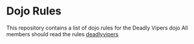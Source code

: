 Dojo Rules
==========

This repository contains a list of dojo rules for the Deadly Vipers dojo
All members should read the rules [deadlyvipers]("https://github.com/deadlyvipers")

